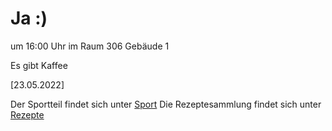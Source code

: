 
# Ja :)


um 16:00 Uhr im Raum 306 Gebäude 1

Es gibt Kaffee


<!---![image](https://user-images.githubusercontent.com/73311547/125851712-3934142d-7930-4613-8163-7ba796f7bffd.png)-->

[23.05.2022]


Der Sportteil findet sich unter [Sport](/sport.md)
Die Rezeptesammlung findet sich unter [Rezepte](/rezepte.md)


